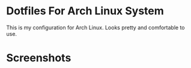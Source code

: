 # Dotfiles For Arch Linux System
This is my configuration for Arch Linux. Looks pretty and comfortable to use.

# Screenshots